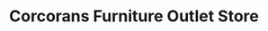 ---
title: "Corcorans Furniture Outlet Store"
url: /tralee/corcorans-furniture-outlet-store/
shop: furniture
---